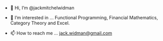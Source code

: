 - 👋 Hi, I’m @jackmitchelwidman
- 👀 I’m interested in ...  Functional Programming, Financial Mathematics, Category Theory and Excel.

- 📫 How to reach me ...  jack.widman@gmail.com

<!---
jackmitchelwidman/jackmitchelwidman is a ✨ special ✨ repository because its `README.md` (this file) appears on your GitHub profile.
You can click the Preview link to take a look at your changes.
--->
